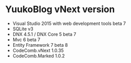 # YuukoBlog vNext version
- Visual Studio 2015 with web development tools beta 7
- SQLite v3
- DNX 4.5.1 / DNX Core 5 beta 7
- Mvc 6 beta 7
- Entity Framework 7 beta 8
- CodeComb.vNext 1.0.35
- CodeComb.Marked 1.0.2
